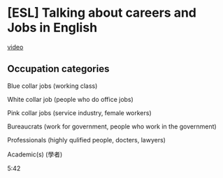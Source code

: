 # [ESL] Talking about careers and Jobs in English

[video](https://youtu.be/2iR9YH3WgPg)

## Occupation categories 

Blue collar jobs (working class)

White collar job (people who do office jobs)

Pink collar jobs (service industry, female workers)

Bureaucrats (work for government, people who work in the government)

Professionals (highly qulified people, docters, lawyers)

Academic(s) (學者)

5:42
